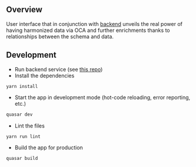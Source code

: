 ## Overview

User interface that in conjunction with [backend](https://github.com/THCLab/oca-graph-search) unveils the real power of having harmonized data via OCA and further enrichments thanks to relationships between the schema and data.

## Development

* Run backend service (see [this repo](https://github.com/THCLab/oca-graph-search))
* Install the dependencies
```
yarn install
```
* Start the app in development mode (hot-code reloading, error reporting, etc.)
```bash
quasar dev
```
* Lint the files
```bash
yarn run lint
```
* Build the app for production
```bash
quasar build
```
